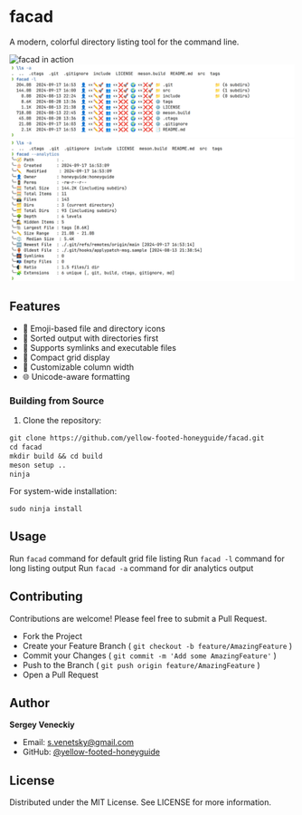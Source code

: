 # facad

A modern, colorful directory listing tool for the command line.

![facad in action](assets/demo_facad.jpg)
![facad in action](assets/long_listing_option.jpg)
![facad in action](assets/analytics_option.jpg)

## Features

- 🎨 Emoji-based file and directory icons
- 📁 Sorted output with directories first
- 🔗 Supports symlinks and executable files
- 🧩 Compact grid display
- 📏 Customizable column width
- 🌐 Unicode-aware formatting

### Building from Source

1. Clone the repository:

```
git clone https://github.com/yellow-footed-honeyguide/facad.git
cd facad
mkdir build && cd build
meson setup ..
ninja
```

For system-wide installation:

```
sudo ninja install
```

## Usage

Run `facad` command for default grid file listing
Run `facad -l` command for long listing output
Run `facad -a` command for dir analytics output


## Contributing

Contributions are welcome! Please feel free to submit a Pull Request.

- Fork the Project
- Create your Feature Branch ( `git checkout -b feature/AmazingFeature` )
- Commit your Changes ( `git commit -m 'Add some AmazingFeature'` )
- Push to the Branch ( `git push origin feature/AmazingFeature` )
- Open a Pull Request

## Author
**Sergey Veneckiy**
- Email: s.venetsky@gmail.com
- GitHub: [@yellow-footed-honeyguide](https://github.com/yellow-footed-honeyguide)


## License
Distributed under the MIT License. See LICENSE for more information.
